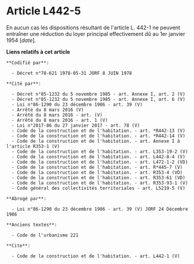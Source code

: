 # Article L442-5

En aucun cas les dispositions résultant de l'article L. 442-1 ne peuvent entraîner une réduction du loyer principal
effectivement dû au 1er janvier 1954 [*date*].

**Liens relatifs à cet article**

	**Codifié par**:

	  - Décret n°78-621 1978-05-31 JORF 8 JUIN 1978

	**Cité par**:

	  - Décret n°85-1232 du 5 novembre 1985 - art. Annexe I, art. 2 (V)
	  - Décret n°85-1232 du 5 novembre 1985 - art. Annexe I, art. 6 (V)
	  - Loi n°86-1290 du 23 décembre 1986 - art. 39 (V)
	  - Arrêté du 8 mars 2016 (V)
	  - Arrêté du 8 mars 2016 - art. (V)
	  - Arrêté du 8 mars 2016 - art. 1 (V)
	  - Loi n°2017-86 du 27 janvier 2017 - art. 78 (V)
	  - Code de la construction et de l'habitation. - art. *R442-13 (V)
	  - Code de la construction et de l'habitation. - art. *R442-14 (V)
	  - Code de la construction et de l'habitation. - art. Annexe I à l'article R353-1 (V)
	  - Code de la construction et de l'habitation. - art. L353-19-2 (V)
	  - Code de la construction et de l'habitation. - art. L442-8-4 (V)
	  - Code de la construction et de l'habitation. - art. L472-1-2 (VD)
	  - Code de la construction et de l'habitation. - art. R*445-7 (V)
	  - Code de la construction et de l'habitation. - art. R353-4 (VD)
	  - Code de la construction et de l'habitation. - art. R353-61 (VD)
	  - Code de la construction et de l'habitation. - art. R353-93-1 (V)
	  - Code général des collectivités territoriales - art. L5219-5 (V)

	**Abrogé par**:

	  - Loi n°86-1290 du 23 décembre 1986 - art. 39 (V) JORF 24 Décembre 1986

	**Anciens textes**:

	  - Code de l'urbanisme 221

	**Cite**:

	  - Code de la construction et de l'habitation. - art. L442-1 (V)
